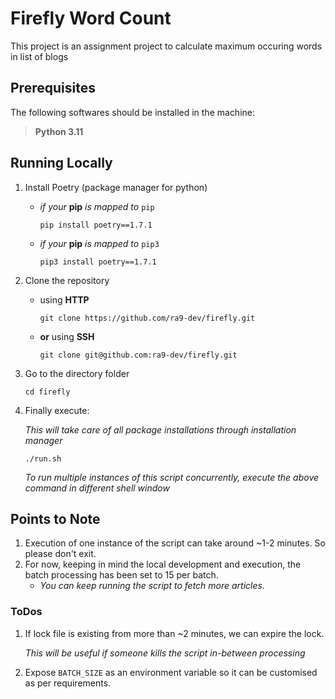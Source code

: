 # Firefly Word Count

This project is an assignment project to calculate maximum occuring words in list of blogs

## Prerequisites
The following softwares should be installed in the machine:
> **Python 3.11**

## Running Locally
1. Install Poetry (package manager for python)
    - *if your* **pip** *is mapped to* `pip`
        ```
        pip install poetry==1.7.1
        ```
    - *if your* **pip** *is mapped to* `pip3`
        ```
        pip3 install poetry==1.7.1
        ```
2. Clone the repository
    - using **HTTP**
        ```
        git clone https://github.com/ra9-dev/firefly.git
        ```
    - **or** using **SSH**
        ```
        git clone git@github.com:ra9-dev/firefly.git
        ```
3. Go to the directory folder
    ```
    cd firefly
    ```
4. Finally execute:

    *This will take care of all package installations through installation manager*
    ```
    ./run.sh
    ```
    *To run multiple instances of this script concurrently, execute the above command in different shell window*

## Points to Note
1. Execution of one instance of the script can take around ~1-2 minutes. So please don't exit.
2. For now, keeping in mind the local development and execution, the batch processing has been set to 15 per batch.
    - *You can keep running the script to fetch more articles.*

### ToDos
1. If lock file is existing from more than ~2 minutes, we can expire the lock.
    
    *This will be useful if someone kills the script in-between processing*
2. Expose `BATCH_SIZE` as an environment variable so it can be customised as per requirements.